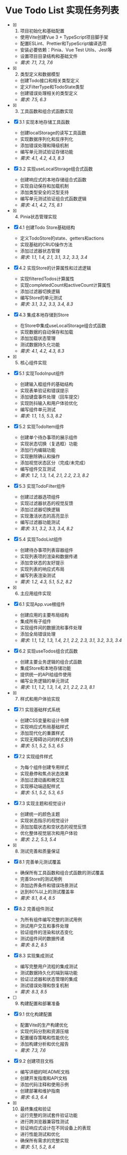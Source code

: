 # Vue Todo List 实现任务列表

- [x] 1. 项目初始化和基础配置






  - 使用Vite创建Vue 3 + TypeScript项目脚手架
  - 配置ESLint、Prettier和TypeScript编译选项
  - 安装必要依赖：Pinia、Vue Test Utils、Jest等
  - 设置项目目录结构和基础文件
  - _需求: 7.1, 7.3, 7.6_

- [x] 2. 类型定义和数据模型





  - 创建Todo接口和相关类型定义
  - 定义FilterType和TodoState类型
  - 创建错误处理相关的类型定义
  - _需求: 7.5, 6.3_

- [x] 3. 工具函数和组合式函数实现


- [x] 3.1 实现本地存储工具函数






  - 创建localStorage的读写工具函数
  - 实现数据序列化和反序列化
  - 添加错误处理和降级机制
  - 编写单元测试验证存储功能
  - _需求: 4.1, 4.2, 4.3, 8.3_

- [x] 3.2 实现useLocalStorage组合式函数





  - 创建响应式的本地存储组合式函数
  - 实现自动保存和加载机制
  - 添加类型安全的泛型支持
  - 编写单元测试验证组合式函数逻辑
  - _需求: 4.1, 4.2, 7.5, 8.1_

- [x] 4. Pinia状态管理实现


- [x] 4.1 创建Todo Store基础结构







  - 定义TodoStore的state、getters和actions
  - 实现基础的CRUD操作方法
  - 添加过滤器状态管理
  - _需求: 1.1, 1.4, 2.1, 3.1, 3.2, 3.3, 3.4_

- [x] 4.2 实现Store的计算属性和过滤逻辑





  - 实现filteredTodos计算属性
  - 实现completedCount和activeCount计算属性
  - 添加过滤器切换逻辑
  - 编写Store的单元测试
  - _需求: 3.1, 3.2, 3.3, 3.4, 8.3_

- [x] 4.3 集成本地存储到Store




  - 在Store中集成useLocalStorage组合式函数
  - 实现数据的自动保存和加载
  - 添加加载状态管理
  - 测试数据持久化功能
  - _需求: 4.1, 4.2, 4.3, 8.3_

- [x] 5. 核心组件实现


- [x] 5.1 实现TodoInput组件





  - 创建输入框组件的基础结构
  - 实现表单验证和错误提示
  - 添加键盘事件处理（回车提交）
  - 实现防抖输入和用户体验优化
  - 编写组件单元测试
  - _需求: 1.1, 1.5, 5.3, 8.2_

- [x] 5.2 实现TodoItem组件





  - 创建单个待办事项的展示组件
  - 实现状态切换（复选框）功能
  - 添加行内编辑功能
  - 实现删除确认和操作
  - 添加视觉状态区分（完成/未完成）
  - 编写组件交互测试
  - _需求: 1.2, 1.3, 1.4, 2.1, 2.2, 2.3, 8.2_

- [x] 5.3 实现TodoFilter组件





  - 创建过滤器选项组件
  - 实现过滤器状态的视觉反馈
  - 添加过滤器切换逻辑
  - 实现激活状态的高亮显示
  - 编写过滤器功能测试
  - _需求: 3.1, 3.2, 3.3, 3.4, 8.2_

- [x] 5.4 实现TodoList组件





  - 创建待办事项列表容器组件
  - 实现列表项的渲染和数据传递
  - 添加空状态的友好提示
  - 实现列表的响应式布局
  - 编写列表渲染测试
  - _需求: 1.2, 4.3, 5.1, 5.2, 8.2_

- [x] 6. 主应用组件实现


- [x] 6.1 实现App.vue根组件





  - 创建应用的主要布局结构
  - 集成所有子组件
  - 实现组件间的数据流和事件处理
  - 添加全局错误处理
  - _需求: 1.1, 1.2, 1.3, 1.4, 2.1, 2.2, 2.3, 3.1, 3.2, 3.3, 3.4_

- [x] 6.2 实现useTodos组合式函数






  - 创建主要业务逻辑的组合式函数
  - 集成Store和本地存储功能
  - 提供统一的API给组件使用
  - 编写业务逻辑的单元测试
  - _需求: 1.1, 1.2, 1.3, 1.4, 2.1, 2.2, 2.3, 8.1_

- [x] 7. 样式和用户体验实现


- [x] 7.1 实现基础样式系统






  - 创建CSS变量和设计令牌
  - 实现响应式布局基础样式
  - 添加现代化的重置样式
  - 实现无障碍访问的样式支持
  - _需求: 5.1, 5.2, 5.3, 6.5_

- [x] 7.2 实现组件样式






  - 为每个组件创建专用样式
  - 实现悬停和焦点状态效果
  - 添加过渡动画和微交互
  - 实现移动端适配样式
  - _需求: 5.1, 5.2, 5.3, 6.5_

- [x] 7.3 实现主题和视觉设计




  - 创建统一的颜色主题
  - 实现状态指示的视觉设计
  - 添加加载状态和空状态的视觉反馈
  - 优化整体视觉层次和用户体验
  - _需求: 2.2, 5.3, 5.4_

- [x] 8. 测试完善和质量保证


- [x] 8.1 完善单元测试覆盖







  - 确保所有工具函数和组合式函数的测试覆盖
  - 完善Store的测试用例
  - 添加边界条件和错误场景测试
  - 达到80%以上的测试覆盖率
  - _需求: 8.1, 8.4, 8.5_

- [x] 8.2 完善组件测试









  - 为所有组件编写完整的测试用例
  - 测试用户交互和事件处理
  - 验证组件的渲染和状态变化
  - 测试组件间的数据传递
  - _需求: 8.2, 8.5_

- [x] 8.3 实现集成测试



  - 编写完整用户流程的集成测试
  - 测试数据持久化的端到端功能
  - 验证过滤器和状态管理的集成
  - 测试错误处理和恢复机制
  - _需求: 8.3, 8.5_

- [ ] 9. 构建配置和部署准备


- [x] 9.1 优化构建配置







  - 配置Vite的生产构建优化
  - 实现代码分割和资源压缩
  - 配置缓存策略和性能优化
  - 添加构建分析和优化报告
  - _需求: 7.3, 7.6_

- [x] 9.2 创建项目文档






  - 编写详细的README文档
  - 创建开发指南和API文档
  - 添加代码注释和使用示例
  - 创建部署和维护指南
  - _需求: 6.3, 6.4_

- [x] 10. 最终集成和验证




  - 运行完整的测试套件验证功能
  - 进行跨浏览器兼容性测试
  - 验证响应式设计在不同设备上的表现
  - 进行性能测试和优化
  - 确保所有需求的完整实现
  - _需求: 5.1, 5.2, 8.4_